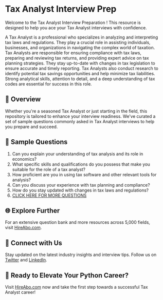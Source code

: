 # Tax Analyst Interview Prep

Welcome to the Tax Analyst Interview Preparation ! This resource is designed to help you ace your Tax Analyst interviews with confidence.

A Tax Analyst is a professional who specializes in analyzing and interpreting tax laws and regulations. They play a crucial role in assisting individuals, businesses, and organizations in navigating the complex world of taxation. Tax Analysts are responsible for ensuring compliance with tax laws, preparing and reviewing tax returns, and providing expert advice on tax planning strategies. They stay up-to-date with changes in tax legislation to ensure accurate and timely reporting. Tax Analysts also conduct research to identify potential tax savings opportunities and help minimize tax liabilities. Strong analytical skills, attention to detail, and a deep understanding of tax codes are essential for success in this role.

## 🚀 Overview

Whether you're a seasoned Tax Analyst or just starting in the field, this repository is tailored to enhance your interview readiness. We've curated a set of sample questions commonly asked in Tax Analyst interviews to help you prepare and succeed.

## 📝 Sample Questions

1. Can you explain your understanding of tax analysis and its role in economics?
2. What specific skills and qualifications do you possess that make you suitable for the role of a tax analyst?
3. How proficient are you in using tax software and other relevant tools for analysis?
4. Can you discuss your experience with tax planning and compliance?
5. How do you stay updated with changes in tax laws and regulations?
6. [CLICK HERE FOR MORE QUESTIONS](https://hireabo.com/job/7_4_35/Tax%20Analyst)

## 🌐 Explore Further

For an extensive question bank and more resources across 5,000 fields, visit [HireAbo.com](https://www.hireabo.com).

## 📱 Connect with Us

Stay updated on the latest industry insights and interview tips. Follow us on [Twitter](https://twitter.com/hireabo) and [LinkedIn](https://www.linkedin.com/in/hire-abo-3609972a8/).

## 🚀 Ready to Elevate Your Python Career?

Visit [HireAbo.com](https://www.hireabo.com) now and take the first step towards a successful Tax Analyst career!